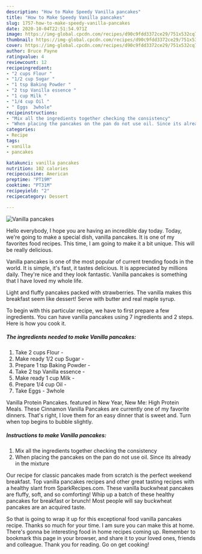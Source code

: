 ```yaml
---
description: "How to Make Speedy Vanilla pancakes"
title: "How to Make Speedy Vanilla pancakes"
slug: 1757-how-to-make-speedy-vanilla-pancakes
date: 2020-10-04T22:51:54.971Z
image: https://img-global.cpcdn.com/recipes/d90c9fdd3372ce29/751x532cq70/vanilla-pancakes-recipe-main-photo.jpg
thumbnail: https://img-global.cpcdn.com/recipes/d90c9fdd3372ce29/751x532cq70/vanilla-pancakes-recipe-main-photo.jpg
cover: https://img-global.cpcdn.com/recipes/d90c9fdd3372ce29/751x532cq70/vanilla-pancakes-recipe-main-photo.jpg
author: Bruce Payne
ratingvalue: 4
reviewcount: 12
recipeingredient:
- "2 cups Flour "
- "1/2 cup Sugar "
- "1 tsp Baking Powder "
- "2 tsp Vanilla essence "
- "1 cup Milk "
- "1/4 cup Oil "
- " Eggs  3whole"
recipeinstructions:
- "Mix all the ingredients together checking the consistency"
- "When placing the pancakes on the pan do not use oil. Since its already in the mixture"
categories:
- Recipe
tags:
- vanilla
- pancakes

katakunci: vanilla pancakes 
nutrition: 102 calories
recipecuisine: American
preptime: "PT19M"
cooktime: "PT31M"
recipeyield: "2"
recipecategory: Dessert

---
```



![Vanilla pancakes](https://img-global.cpcdn.com/recipes/d90c9fdd3372ce29/751x532cq70/vanilla-pancakes-recipe-main-photo.jpg)

Hello everybody, I hope you are having an incredible day today. Today, we're going to make a special dish, vanilla pancakes. It is one of my favorites food recipes. This time, I am going to make it a bit unique. This will be really delicious.

Vanilla pancakes is one of the most popular of current trending foods in the world. It is simple, it's fast, it tastes delicious. It is appreciated by millions daily. They're nice and they look fantastic. Vanilla pancakes is something that I have loved my whole life.

Light and fluffy pancakes packed with strawberries. The vanilla makes this breakfast seem like dessert! Serve with butter and real maple syrup.


To begin with this particular recipe, we have to first prepare a few ingredients. You can have vanilla pancakes using 7 ingredients and 2 steps. Here is how you cook it.

<!--inarticleads1-->

##### The ingredients needed to make Vanilla pancakes:

1. Take 2 cups Flour -
1. Make ready 1/2 cup Sugar -
1. Prepare 1 tsp Baking Powder -
1. Take 2 tsp Vanilla essence -
1. Make ready 1 cup Milk -
1. Prepare 1/4 cup Oil -
1. Take  Eggs - 3whole


Vanilla Protein Pancakes. featured in New Year, New Me: High Protein Meals. These Cinnamon Vanilla Pancakes are currently one of my favorite dinners. That&#39;s right, I love them for an easy dinner that is sweet and. Turn when top begins to bubble slightly. 

<!--inarticleads2-->

##### Instructions to make Vanilla pancakes:

1. Mix all the ingredients together checking the consistency
1. When placing the pancakes on the pan do not use oil. Since its already in the mixture


Our recipe for classic pancakes made from scratch is the perfect weekend breakfast. Top vanilla pancakes recipes and other great tasting recipes with a healthy slant from SparkRecipes.com. These vanilla buckwheat pancakes are fluffy, soft, and so comforting! Whip up a batch of these healthy pancakes for breakfast or brunch! Most people will say buckwheat pancakes are an acquired taste. 

So that is going to wrap it up for this exceptional food vanilla pancakes recipe. Thanks so much for your time. I am sure you can make this at home. There's gonna be interesting food in home recipes coming up. Remember to bookmark this page in your browser, and share it to your loved ones, friends and colleague. Thank you for reading. Go on get cooking!
